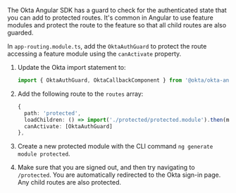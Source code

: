 The Okta Angular SDK has a guard to check for the authenticated state that you can add to protected routes. It's common in Angular to use feature modules and protect the route to the feature so that all child routes are also guarded.

In `app-routing.module.ts`, add the `OktaAuthGuard` to protect the route accessing a feature module using the `canActivate` property.

1. Update the Okta import statement to:

   ```ts
   import { OktaAuthGuard, OktaCallbackComponent } from '@okta/okta-angular';
   ```

2. Add the following route to the `routes` array:

   ```ts
   {
     path: 'protected',
     loadChildren: () => import('./protected/protected.module').then(m => m.ProtectedModule),
     canActivate: [OktaAuthGuard]
   },
   ```

3. Create a new protected module with the CLI command `ng generate module protected`.

4. Make sure that you are signed out, and then try navigating to `/protected`. You are automatically redirected to the Okta sign-in page. Any child routes are also protected.
